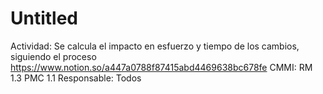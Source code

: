 # Untitled

Actividad: Se calcula el impacto en esfuerzo y tiempo de los cambios, siguiendo el proceso  https://www.notion.so/a447a0788f87415abd4469638bc678fe 
CMMI: RM 1.3
PMC 1.1
Responsable: Todos